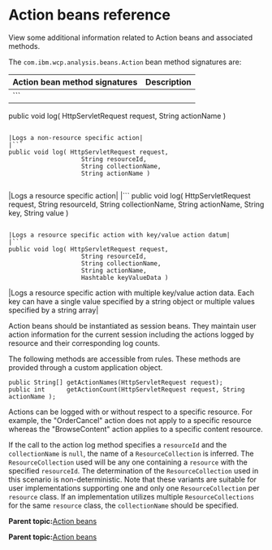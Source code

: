 # Action beans reference 

View some additional information related to Action beans and associated methods.

The `com.ibm.wcp.analysis.beans.Action` bean method signatures are:

|Action bean method signatures|Description|
|-----------------------------|-----------|
|```
public void log( HttpServletRequest request, 
                    String actionName )
```

|Logs a non-resource specific action|
|```
public void log( HttpServletRequest request, 
                    String resourceId,
                    String collectionName, 
                    String actionName )


```

|Logs a resource specific action|
|```
public void log( HttpServletRequest request, 
                    String resourceId,
                    String collectionName, 
                    String actionName,
                    String key, 
                    String value )

```

|Logs a resource specific action with key/value action datum|
|```
public void log( HttpServletRequest request, 
                    String resourceId,
                    String collectionName, 
                    String actionName,
                    Hashtable keyValueData )
```

|Logs a resource specific action with multiple key/value action data. Each key can have a single value specified by a string object or multiple values specified by a string array|

Action beans should be instantiated as session beans. They maintain user action information for the current session including the actions logged by resource and their corresponding log counts.

The following methods are accessible from rules. These methods are provided through a custom application object.

```
public String[] getActionNames(HttpServletRequest request);
public int      getActionCount(HttpServletRequest request, String actionName );
```

Actions can be logged with or without respect to a specific resource. For example, the "OrderCancel" action does not apply to a specific resource whereas the "BrowseContent" action applies to a specific content resource.

If the call to the action log method specifies a `resourceId` and the `collectionName` is `null`, the name of a `ResourceCollection` is inferred. The `ResourceCollection` used will be any one containing a `resource` with the specified `resourceId`. The determination of the `ResourceCollection` used in this scenario is non-deterministic. Note that these variants are suitable for user implementations supporting one and only one `ResourceCollection` per `resource` class. If an implementation utilizes multiple `ResourceCollections` for the same `resource` class, the `collectionName` should be specified.

**Parent topic:**[Action beans ](../pzn/pzn_action_beans.md)

**Parent topic:**[Action beans ](../pzn/pzn_action_beans.md)

